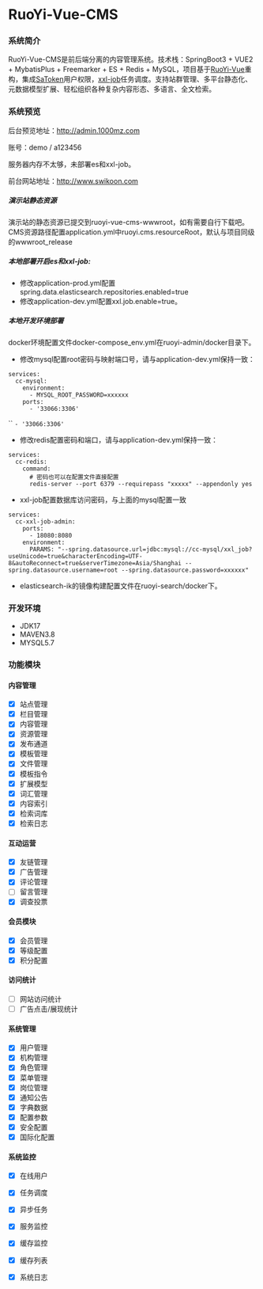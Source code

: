 # RuoYi-Vue-CMS

### 系统简介

RuoYi-Vue-CMS是前后端分离的内容管理系统。技术栈：SpringBoot3 + VUE2 + MybatisPlus + Freemarker + ES + Redis + MySQL，项目基于[RuoYi-Vue](https://gitee.com/y_project/RuoYi-Vue)重构，集成[SaToken](https://gitee.com/dromara/sa-token)用户权限，[xxl-job](https://gitee.com/xuxueli0323/xxl-job)任务调度。支持站群管理、多平台静态化、元数据模型扩展、轻松组织各种复杂内容形态、多语言、全文检索。

### 系统预览

后台预览地址：<http://admin.1000mz.com>

账号：demo / a123456

服务器内存不太够，未部署es和xxl-job。

前台网站地址：<http://www.swikoon.com>

##### 演示站静态资源
演示站的静态资源已提交到ruoyi-vue-cms-wwwroot，如有需要自行下载吧。
CMS资源路径配置application.yml中ruoyi.cms.resourceRoot，默认与项目同级的wwwroot_release

##### 本地部署开启es和xxl-job:
- 修改application-prod.yml配置spring.data.elasticsearch.repositories.enabled=true
- 修改application-dev.yml配置xxl.job.enable=true。

##### 本地开发环境部署

docker环境配置文件docker-compose_env.yml在ruoyi-admin/docker目录下。
- 修改mysql配置root密码与映射端口号，请与application-dev.yml保持一致：

```
services: 
  cc-mysql:
    environment:
      - MYSQL_ROOT_PASSWORD=xxxxxx
    ports:
      - '33066:3306'
```

``
`- '33066:3306'`
- 修改redis配置密码和端口，请与application-dev.yml保持一致：

```
services: 
  cc-redis:
    command:
      # 密码也可以在配置文件直接配置
      redis-server --port 6379 --requirepass "xxxxx" --appendonly yes
```
- xxl-job配置数据库访问密码，与上面的mysql配置一致

```
services:
  cc-xxl-job-admin:
    ports:                                                
      - 18080:8080
    environment:
      PARAMS: "--spring.datasource.url=jdbc:mysql://cc-mysql/xxl_job?useUnicode=true&characterEncoding=UTF-8&autoReconnect=true&serverTimezone=Asia/Shanghai --spring.datasource.username=root --spring.datasource.password=xxxxxx"
```
- elasticsearch-ik的镜像构建配置文件在ruoyi-search/docker下。

### 开发环境
- JDK17
- MAVEN3.8
- MYSQL5.7

### 功能模块

#### 内容管理

*   [x] 站点管理
*   [x] 栏目管理
*   [x] 内容管理
*   [x] 资源管理
*   [x] 发布通道
*   [x] 模板管理
*   [x] 文件管理
*   [x] 模板指令
*   [x] 扩展模型
*   [x] 词汇管理
*   [x] 内容索引
*   [x] 检索词库
*   [x] 检索日志

#### 互动运营

*   [x] 友链管理
*   [x] 广告管理
*   [x] 评论管理
*   [ ] 留言管理
*   [x] 调查投票

#### 会员模块

*   [x] 会员管理
*   [x] 等级配置
*   [x] 积分配置

#### 访问统计

*   [ ] 网站访问统计
*   [ ] 广告点击/展现统计

#### 系统管理

*   [x] 用户管理
*   [x] 机构管理
*   [x] 角色管理
*   [x] 菜单管理
*   [x] 岗位管理
*   [x] 通知公告
*   [x] 字典数据
*   [x] 配置参数
*   [x] 安全配置
*   [x] 国际化配置

#### 系统监控

*   [x] 在线用户
*   [x] 任务调度
*   [x] 异步任务
*   [x] 服务监控
*   [x] 缓存监控
*   [x] 缓存列表
*   [x] 系统日志

